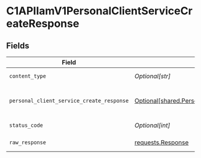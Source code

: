 # C1APIIamV1PersonalClientServiceCreateResponse


## Fields

| Field                                                                                                                  | Type                                                                                                                   | Required                                                                                                               | Description                                                                                                            |
| ---------------------------------------------------------------------------------------------------------------------- | ---------------------------------------------------------------------------------------------------------------------- | ---------------------------------------------------------------------------------------------------------------------- | ---------------------------------------------------------------------------------------------------------------------- |
| `content_type`                                                                                                         | *Optional[str]*                                                                                                        | :heavy_check_mark:                                                                                                     | HTTP response content type for this operation                                                                          |
| `personal_client_service_create_response`                                                                              | [Optional[shared.PersonalClientServiceCreateResponse]](undefined/models/shared/personalclientservicecreateresponse.md) | :heavy_minus_sign:                                                                                                     | The PersonalClientServiceCreateResponse message contains the created personal client and client secret.                |
| `status_code`                                                                                                          | *Optional[int]*                                                                                                        | :heavy_check_mark:                                                                                                     | HTTP response status code for this operation                                                                           |
| `raw_response`                                                                                                         | [requests.Response](https://requests.readthedocs.io/en/latest/api/#requests.Response)                                  | :heavy_minus_sign:                                                                                                     | Raw HTTP response; suitable for custom response parsing                                                                |